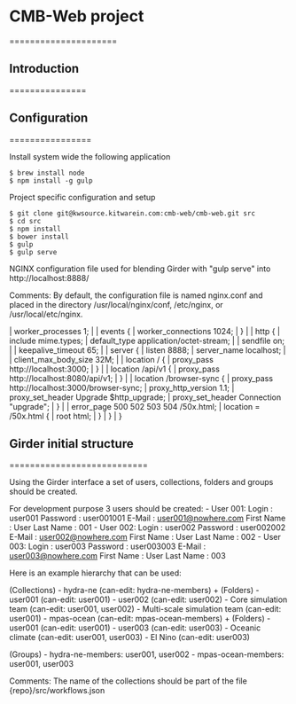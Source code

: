 # CMB-Web project
=====================

## Introduction
===============


## Configuration
================

Install system wide the following application

    $ brew install node
    $ npm install -g gulp

Project specific configuration and setup

    $ git clone git@kwsource.kitwarein.com:cmb-web/cmb-web.git src
    $ cd src
    $ npm install
    $ bower install
    $ gulp
    $ gulp serve

NGINX configuration file used for blending Girder with "gulp serve" into
http://localhost:8888/

Comments:
    By default, the configuration file is named nginx.conf and placed
    in the directory /usr/local/nginx/conf, /etc/nginx, or /usr/local/etc/nginx.

| worker_processes  1;
|
| events {
|     worker_connections  1024;
| }
|
| http {
|     include       mime.types;
|     default_type  application/octet-stream;
|
|     sendfile        on;
|
|     keepalive_timeout  65;
|
|     server {
|         listen       8888;
|         server_name  localhost;
|
|         client_max_body_size 32M;
|
|         location / {
|             proxy_pass http://localhost:3000;
|         }
|
|         location /api/v1 {
|             proxy_pass http://localhost:8080/api/v1;
|         }
|
|         location /browser-sync {
|             proxy_pass http://localhost:3000/browser-sync;
|             proxy_http_version 1.1;
|             proxy_set_header Upgrade $http_upgrade;
|             proxy_set_header Connection "upgrade";
|         }
|
|         error_page   500 502 503 504  /50x.html;
|         location = /50x.html {
|             root   html;
|         }
|     }
| }

## Girder initial structure
===========================

Using the Girder interface a set of users, collections, folders and groups
should be created.

For development purpose 3 users should be created:
    - User 001:
        Login       : user001
        Password    : user001001
        E-Mail      : user001@nowhere.com
        First Name  : User
        Last Name   : 001
    - User 002:
        Login       : user002
        Password    : user002002
        E-Mail      : user002@nowhere.com
        First Name  : User
        Last Name   : 002
    - User 003:
        Login       : user003
        Password    : user003003
        E-Mail      : user003@nowhere.com
        First Name  : User
        Last Name   : 003

Here is an example hierarchy that can be used:

  (Collections)
    - hydra-ne (can-edit: hydra-ne-members)
        + (Folders)
            - user001 (can-edit: user001)
            - user002 (can-edit: user002)
            - Core simulation team (can-edit: user001, user002)
            - Multi-scale simulation team (can-edit: user001)
    - mpas-ocean (can-edit: mpas-ocean-members)
        + (Folders)
            - user001 (can-edit: user001)
            - user003 (can-edit: user003)
            - Oceanic climate (can-edit: user001, user003)
            - El Nino (can-edit: user003)

  (Groups)
    - hydra-ne-members: user001, user002
    - mpas-ocean-members: user001, user003

Comments:
    The name of the collections should be part of the file {repo}/src/workflows.json


